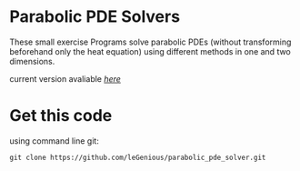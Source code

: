 # Parabolic PDE Solvers


These small exercise Programs solve parabolic PDEs (without transforming
beforehand only the heat equation) using different methods in one and two
dimensions.

current version avaliable [*here*]( https://github.com/leGenious/parabolic\_pde\_solver )

# Get this code

using command line git:

    git clone https://github.com/leGenious/parabolic_pde_solver.git

